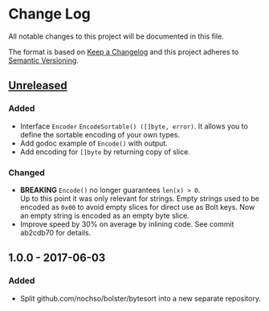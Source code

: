 # Change Log

All notable changes to this project will be documented in this file.

The format is based on [Keep a Changelog](http://keepachangelog.com/)
and this project adheres to [Semantic Versioning](http://semver.org/).

## [Unreleased]

### Added

- Interface `Encoder` `EncodeSortable() ([]byte, error)`. It allows you to
  define the sortable encoding of your own types.
- Add godoc example of `Encode()` with output.
- Add encoding for `[]byte` by returning copy of slice.

### Changed

- **BREAKING** `Encode()` no longer guarantees `len(x) > 0`.  
  Up to this point it was only relevant for strings. Empty strings used to be
  encoded as `0x00` to avoid empty slices for direct use as Bolt keys. Now an
  empty string is encoded as an empty byte slice.
- Improve speed by 30% on average by inlining code. See commit ab2cdb70 for
  details.

## 1.0.0 - 2017-06-03

### Added

- Split github.com/nochso/bolster/bytesort into a new separate repository.

[Unreleased]: https://github.com/nochso/bytesort/compare/1.0.0...HEAD